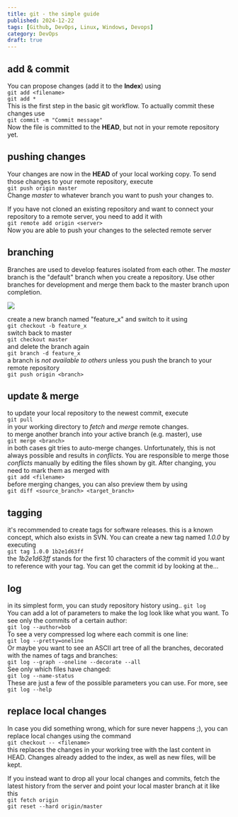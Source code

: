 ```yaml
---
title: git - the simple guide
published: 2024-12-22
tags: [Github, DevOps, Linux, Windows, Devops]
category: DevOps
draft: true
---
```


add & commit
------------

You can propose changes (add it to the **Index**) using  
`git add <filename>`  
`git add *`  
This is the first step in the basic git workflow. To actually commit these changes use  
`git commit -m "Commit message"`  
Now the file is committed to the **HEAD**, but not in your remote repository yet.

pushing changes
---------------

Your changes are now in the **HEAD** of your local working copy. To send those changes to your remote repository, execute  
`git push origin master`  
Change _master_ to whatever branch you want to push your changes to.

If you have not cloned an existing repository and want to connect your repository to a remote server, you need to add it with  
`git remote add origin <server>`  
Now you are able to push your changes to the selected remote server

branching
---------

Branches are used to develop features isolated from each other. The _master_ branch is the "default" branch when you create a repository. Use other branches for development and merge them back to the master branch upon completion.

![](https://rogerdudler.github.io/git-guide/img/branches.png)

create a new branch named "feature\_x" and switch to it using  
`git checkout -b feature_x`  
switch back to master  
`git checkout master`  
and delete the branch again  
`git branch -d feature_x`  
a branch is _not available to others_ unless you push the branch to your remote repository  
`git push origin <branch>`

update & merge
--------------

to update your local repository to the newest commit, execute  
`git pull`  
in your working directory to _fetch_ and _merge_ remote changes.  
to merge another branch into your active branch (e.g. master), use  
`git merge <branch>`  
in both cases git tries to auto-merge changes. Unfortunately, this is not always possible and results in _conflicts_. You are responsible to merge those _conflicts_ manually by editing the files shown by git. After changing, you need to mark them as merged with  
`git add <filename>`  
before merging changes, you can also preview them by using  
`git diff <source_branch> <target_branch>`

tagging
-------

it's recommended to create tags for software releases. this is a known concept, which also exists in SVN. You can create a new tag named _1.0.0_ by executing  
`git tag 1.0.0 1b2e1d63ff`  
the _1b2e1d63ff_ stands for the first 10 characters of the commit id you want to reference with your tag. You can get the commit id by looking at the...  

log
---

in its simplest form, you can study repository history using.. `git log`  
You can add a lot of parameters to make the log look like what you want. To see only the commits of a certain author:  
`git log --author=bob`  
To see a very compressed log where each commit is one line:  
`git log --pretty=oneline`  
Or maybe you want to see an ASCII art tree of all the branches, decorated with the names of tags and branches:  
`git log --graph --oneline --decorate --all`  
See only which files have changed:  
`git log --name-status`  
These are just a few of the possible parameters you can use. For more, see `git log --help`  

replace local changes
---------------------

In case you did something wrong, which for sure never happens ;), you can replace local changes using the command  
`git checkout -- <filename>`  
this replaces the changes in your working tree with the last content in HEAD. Changes already added to the index, as well as new files, will be kept.

If you instead want to drop all your local changes and commits, fetch the latest history from the server and point your local master branch at it like this  
`git fetch origin`  
`git reset --hard origin/master`
